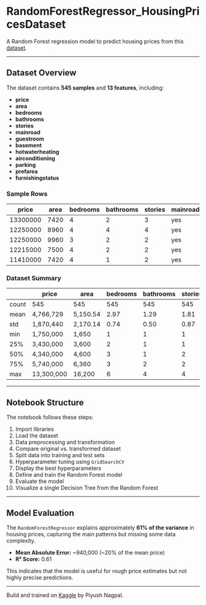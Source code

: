 # RandomForestRegressor_HousingPricesDataset

A Random Forest regression model to predict housing prices from this [dataset](https://www.kaggle.com/datasets/yasserh/housing-prices-dataset).

---

## Dataset Overview

The dataset contains **545 samples** and **13 features**, including:

- **price**
- **area**
- **bedrooms**
- **bathrooms**
- **stories**
- **mainroad**
- **guestroom**
- **basement**
- **hotwaterheating**
- **airconditioning**
- **parking**
- **prefarea**
- **furnishingstatus**

### Sample Rows

| price     | area | bedrooms | bathrooms | stories | mainroad | guestroom | basement | hotwaterheating | airconditioning | parking | prefarea | furnishingstatus  |
|-----------|------|----------|-----------|---------|----------|-----------|----------|-----------------|-----------------|---------|----------|-----------------|
| 13300000  | 7420 | 4        | 2         | 3       | yes      | no        | no       | no              | yes             | 2       | yes      | furnished       |
| 12250000  | 8960 | 4        | 4         | 4       | yes      | no        | no       | no              | yes             | 3       | no       | furnished       |
| 12250000  | 9960 | 3        | 2         | 2       | yes      | no        | yes      | no              | no              | 2       | yes      | semi-furnished  |
| 12215000  | 7500 | 4        | 2         | 2       | yes      | no        | yes      | no              | yes             | 3       | yes      | furnished       |
| 11410000  | 7420 | 4        | 1         | 2       | yes      | yes       | yes      | no              | yes             | 2       | no       | furnished       |

### Dataset Summary

|       | price        | area       | bedrooms | bathrooms | stories | parking |
|-------|-------------|-----------|----------|-----------|---------|---------|
| count | 545         | 545       | 545      | 545       | 545     | 545     |
| mean  | 4,766,729   | 5,150.54  | 2.97     | 1.29      | 1.81    | 0.69    |
| std   | 1,870,440   | 2,170.14  | 0.74     | 0.50      | 0.87    | 0.86    |
| min   | 1,750,000   | 1,650     | 1        | 1         | 1       | 0       |
| 25%   | 3,430,000   | 3,600     | 2        | 1         | 1       | 0       |
| 50%   | 4,340,000   | 4,600     | 3        | 1         | 2       | 0       |
| 75%   | 5,740,000   | 6,360     | 3        | 2         | 2       | 1       |
| max   | 13,300,000  | 16,200    | 6        | 4         | 4       | 3       |

---

## Notebook Structure

The notebook follows these steps:

1. Import libraries
2. Load the dataset
3. Data preprocessing and transformation
4. Compare original vs. transformed dataset
5. Split data into training and test sets
6. Hyperparameter tuning using `GridSearchCV`
7. Display the best hyperparameters
8. Define and train the Random Forest model
9. Evaluate the model
10. Visualize a single Decision Tree from the Random Forest

---

## Model Evaluation

The `RandomForestRegressor` explains approximately **61% of the variance** in housing prices, capturing the main patterns but missing some data complexity.  

- **Mean Absolute Error:** ~940,000 (~20% of the mean price)  
- **R² Score:** 0.61  

This indicates that the model is useful for rough price estimates but not highly precise predictions.

---

Build and trained on [Kaggle](https://www.kaggle.com) by Piyush Nagpal.
